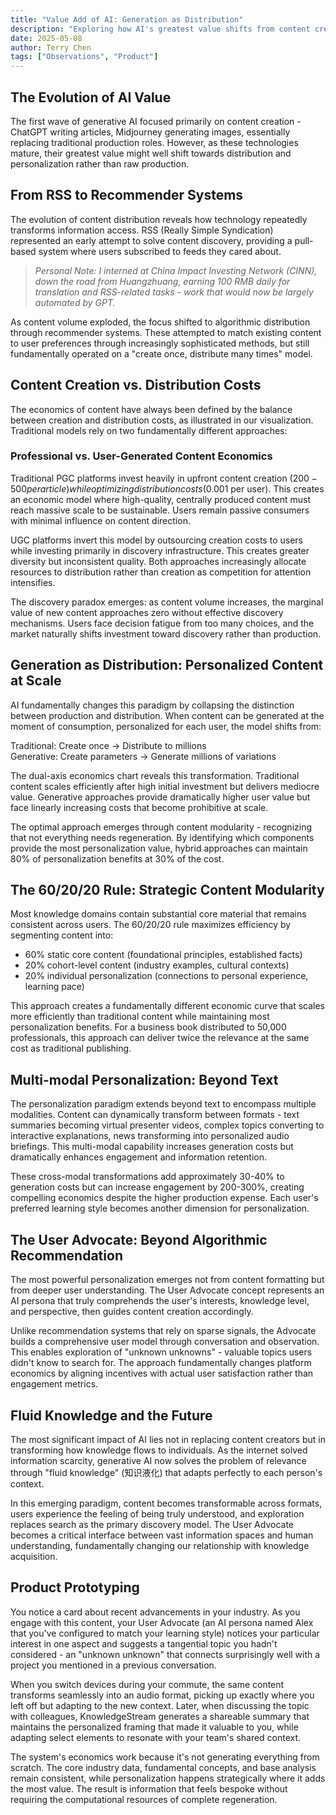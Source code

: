 ```yaml
---
title: "Value Add of AI: Generation as Distribution"
description: "Exploring how AI's greatest value shifts from content creation to personalized distribution and synthesis. From RSS feeds to knowledge liquefaction and the future of adaptive content experiences."
date: 2025-05-08
author: Terry Chen
tags: ["Observations", "Product"]
---
```


## The Evolution of AI Value

The first wave of generative AI focused primarily on content creation - ChatGPT writing articles, Midjourney generating images, essentially replacing traditional production roles. However, as these technologies mature, their greatest value might well shift towards distribution and personalization rather than raw production.

## From RSS to Recommender Systems

The evolution of content distribution reveals how technology repeatedly transforms information access. RSS (Really Simple Syndication) represented an early attempt to solve content discovery, providing a pull-based system where users subscribed to feeds they cared about.

> *Personal Note: I interned at China Impact Investing Network (CINN), down the road from Huangzhuang, earning 100 RMB daily for translation and RSS-related tasks - work that would now be largely automated by GPT.*

As content volume exploded, the focus shifted to algorithmic distribution through recommender systems. These attempted to match existing content to user preferences through increasingly sophisticated methods, but still fundamentally operated on a "create once, distribute many times" model.

## Content Creation vs. Distribution Costs

The economics of content have always been defined by the balance between creation and distribution costs, as illustrated in our visualization. Traditional models rely on two fundamentally different approaches:

### Professional vs. User-Generated Content Economics

Traditional PGC platforms invest heavily in upfront content creation ($200-500 per article) while optimizing distribution costs ($0.001 per user). This creates an economic model where high-quality, centrally produced content must reach massive scale to be sustainable. Users remain passive consumers with minimal influence on content direction.

UGC platforms invert this model by outsourcing creation costs to users while investing primarily in discovery infrastructure. This creates greater diversity but inconsistent quality. Both approaches increasingly allocate resources to distribution rather than creation as competition for attention intensifies.

The discovery paradox emerges: as content volume increases, the marginal value of new content approaches zero without effective discovery mechanisms. Users face decision fatigue from too many choices, and the market naturally shifts investment toward discovery rather than production.

## Generation as Distribution: Personalized Content at Scale

AI fundamentally changes this paradigm by collapsing the distinction between production and distribution. When content can be generated at the moment of consumption, personalized for each user, the model shifts from:

Traditional: Create once → Distribute to millions  
Generative: Create parameters → Generate millions of variations

The dual-axis economics chart reveals this transformation. Traditional content scales efficiently after high initial investment but delivers mediocre value. Generative approaches provide dramatically higher user value but face linearly increasing costs that become prohibitive at scale.

The optimal approach emerges through content modularity - recognizing that not everything needs regeneration. By identifying which components provide the most personalization value, hybrid approaches can maintain 80% of personalization benefits at 30% of the cost.

## The 60/20/20 Rule: Strategic Content Modularity

Most knowledge domains contain substantial core material that remains consistent across users. The 60/20/20 rule maximizes efficiency by segmenting content into:

- 60% static core content (foundational principles, established facts)
- 20% cohort-level content (industry examples, cultural contexts)
- 20% individual personalization (connections to personal experience, learning pace)

This approach creates a fundamentally different economic curve that scales more efficiently than traditional content while maintaining most personalization benefits. For a business book distributed to 50,000 professionals, this approach can deliver twice the relevance at the same cost as traditional publishing.

## Multi-modal Personalization: Beyond Text

The personalization paradigm extends beyond text to encompass multiple modalities. Content can dynamically transform between formats - text summaries becoming virtual presenter videos, complex topics converting to interactive explanations, news transforming into personalized audio briefings. This multi-modal capability increases generation costs but dramatically enhances engagement and information retention.

These cross-modal transformations add approximately 30-40% to generation costs but can increase engagement by 200-300%, creating compelling economics despite the higher production expense. Each user's preferred learning style becomes another dimension for personalization.

## The User Advocate: Beyond Algorithmic Recommendation

The most powerful personalization emerges not from content formatting but from deeper user understanding. The User Advocate concept represents an AI persona that truly comprehends the user's interests, knowledge level, and perspective, then guides content creation accordingly.

Unlike recommendation systems that rely on sparse signals, the Advocate builds a comprehensive user model through conversation and observation. This enables exploration of "unknown unknowns" - valuable topics users didn't know to search for. The approach fundamentally changes platform economics by aligning incentives with actual user satisfaction rather than engagement metrics.

## Fluid Knowledge and the Future

The most significant impact of AI lies not in replacing content creators but in transforming how knowledge flows to individuals. As the internet solved information scarcity, generative AI now solves the problem of relevance through "fluid knowledge" (知识液化) that adapts perfectly to each person's context.

In this emerging paradigm, content becomes transformable across formats, users experience the feeling of being truly understood, and exploration replaces search as the primary discovery model. The User Advocate becomes a critical interface between vast information spaces and human understanding, fundamentally changing our relationship with knowledge acquisition.

## Product Prototyping

You notice a card about recent advancements in your industry. As you engage with this content, your User Advocate (an AI persona named Alex that you've configured to match your learning style) notices your particular interest in one aspect and suggests a tangential topic you hadn't considered - an "unknown unknown" that connects surprisingly well with a project you mentioned in a previous conversation.

When you switch devices during your commute, the same content transforms seamlessly into an audio format, picking up exactly where you left off but adapting to the new context. Later, when discussing the topic with colleagues, KnowledgeStream generates a shareable summary that maintains the personalized framing that made it valuable to you, while adapting select elements to resonate with your team's shared context.

The system's economics work because it's not generating everything from scratch. The core industry data, fundamental concepts, and base analysis remain consistent, while personalization happens strategically where it adds the most value. The result is information that feels bespoke without requiring the computational resources of complete regeneration.